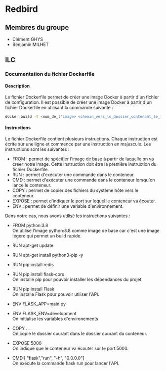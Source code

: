 # Redbird

## Membres du groupe
 - Clément GHYS
 - Benjamin MILHET
 
## ILC

### Documentation du fichier Dockerfile

#### Description

Le fichier Dockerfile permet de créer une image Docker à partir d'un fichier de configuration. Il est possible de créer une image Docker à partir d'un fichier Dockerfile en utilisant la commande suivante :

```bash
docker build -t <nom_de_l'image> <chemin_vers_le_dossier_contenant_le_fichier_Dockerfile>
```

#### Instructions

Le fichier Dockerfile contient plusieurs instructions. Chaque instruction est écrite sur une ligne et commence par une instruction en majuscule. Les instructions sont les suivantes :

- FROM : permet de spécifier l'image de base à partir de laquelle on va créer notre image. Cette instruction doit être la première instruction du fichier Dockerfile.
- RUN : permet d'exécuter une commande dans le conteneur.
- CMD : permet d'exécuter une commande dans le conteneur lorsqu'on lance le conteneur.
- COPY : permet de copier des fichiers du système hôte vers le conteneur.
- EXPOSE : permet d'indiquer le port sur lequel le conteneur va écouter.
- ENV : permet de définir une variable d'environnement.

Dans notre cas, nous avons utilisé les instructions suivantes :


- FROM python:3.8 <br/>
On utilise l'image python:3.8 comme image de base car c'est une image légère qui permet un build rapide.

- RUN apt-get update
- RUN apt-get install python3-pip -y
- RUN pip install redis
- RUN pip install flask-cors <br/>
On installe pip pour pouvoir installer les dépendances du projet.

- RUN pip install Flask <br/>
On installe Flask pour pouvoir utiliser l'API.

- ENV FLASK_APP=main.py
- ENV FLASK_ENV=development<br/>
On initialise les variables d'environements

- COPY . . <br/>
On copie le dossier courant dans le dossier courant du conteneur.

- EXPOSE 5000 <br/>
On indique que le conteneur va écouter sur le port 5000.

- CMD [ "flask","run", "-h", "0.0.0.0"] <br/>
On exécute la commande flask run pour lancer l'API.

